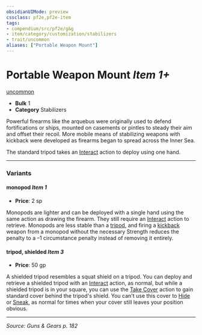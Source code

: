 ```yaml
---
obsidianUIMode: preview
cssclass: pf2e,pf2e-item
tags:
- compendium/src/pf2e/g&g
- item/category/customization/stabilizers
- trait/uncommon
aliases: ["Portable Weapon Mount"]
---
```

# Portable Weapon Mount *Item 1+*  
[uncommon](uncommon.md "Uncommon Rarity Trait")  

- **Bulk** 1
- **Category** Stabilizers

Powerful firearms like the arquebus were originally used to defend fortifications or ships, mounted on casements or pintles to steady their aim and offset their recoil. More mobile means of stabilizing weapons with kickback were developed as firearms began to spread across the Inner Sea.

The standard tripod takes an [Interact](interact.md) action to deploy using one hand.

---

### Variants

#### monopod *Item 1*

- **Price**: 2 sp

Monopods are lighter and can be deployed with a single hand using the same action as drawing the firearm. They still require an [Interact](interact.md) action to retrieve. Monopods are less stable than a [tripod](tripod-g-g.md), and firing a [kickback](kickback-g-g.md "Kickback Weapon Trait") weapon from a monopod without the necessary Strength reduces the penalty to a –1 circumstance penalty instead of removing it entirely.

#### tripod, shielded *Item 3*

- **Price**: 50 gp

A shielded tripod resembles a squat shield on a tripod. You can deploy and retrieve a shielded tripod with an [Interact](interact.md) action, as normal, but while a shielded tripod is in your square, you can use the [Take Cover](take-cover.md) action to gain standard cover behind the tripod's shield. You can't use this cover to [Hide](Reference/Rules/Actions/hide.md) or [Sneak](sneak.md), as normal for times when your cover still leaves your position obvious.

---
*Source: Guns & Gears p. 182*
